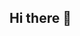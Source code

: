 ## Hi there 👋

<!--
- 🌱 I’m currently learning everything
- 🤔 I’m looking for help with learning
- 😄 Pronouns:He/Him
- ⚡ Fun fact:
-->
